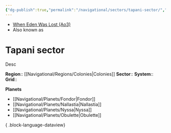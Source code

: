 ```yaml
---
{"dg-publish":true,"permalink":"/navigational/sectors/tapani-sector/","tags":["map","sector","colonies","unfinished"],"noteIcon":"saber1"}
---
```


- [When Eden Was Lost (Ao3)](https://archiveofourown.org/works/19334440)
- Also known as 
# Tapani sector
Desc

**Region**::  [[Navigational/Regions/Colonies\|Colonies]]
**Sector**::
**System**::
**Grid**::

**Planets**
- [[Navigational/Planets/Fondor\|Fondor]]
- [[Navigational/Planets/Nallastia\|Nallastia]]
- [[Navigational/Planets/Nyssa\|Nyssa]]
- [[Navigational/Planets/Obulette\|Obulette]]

{ .block-language-dataview}